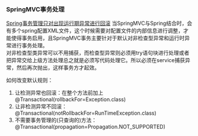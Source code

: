 ### SpringMVC事务处理
[Spring事务管理只对出现运行期异常进行回滚](https://blog.csdn.net/abc19900828/article/details/39497631)
当SpringMVC与Spring结合时，会有多个spring配置XML文件，这个时候需要对配置文件的内部信息进行调整，才能使得事务启用，且SpringMVC事务主要针对于默认对非检查型异常和运行时异常进行事务处理。    
对非检查型类异常可以不用捕获，而检查型异常则必须用try语句块进行处理或者把异常交给上级方法处理总之就是必须写代码处理它。所以必须在service捕获异常，然后再次抛出，这样事务方才起效。     

如何改变默认规则：    
1. 让检测异常也回滚：在整个方法前加上 @Transactional(rollbackFor=Exception.class)    
2. 让非检测异常不回滚： @Transactional(notRollbackFor=RunTimeException.class)    
3. 不需要事务管理的(只查询的)方法：@Transactional(propagation=Propagation.NOT_SUPPORTED)    

